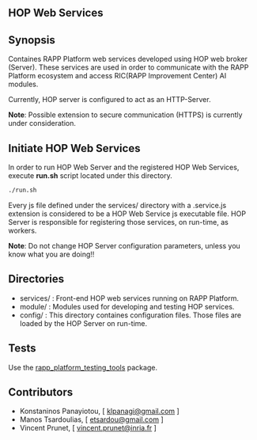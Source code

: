 HOP Web Services
----------------

## Synopsis

Containes RAPP Platform web services developed using HOP web broker (Server).
These services are used in order to communicate with the RAPP Platform ecosystem
and access RIC(RAPP Improvement Center) AI modules.

Currently, HOP server is configured to act as an HTTP-Server.

**Note**: Possible extension to secure communication (HTTPS) is currently under consideration.


## Initiate HOP Web Services
In order to run HOP Web Server and the registered HOP Web Services, execute  **run.sh** script located under this directory.

```bash
./run.sh
```

Every js file defined under the services/ directory with a .service.js extension is considered to be
a HOP Web Service js executable file. HOP Server is responsible for registering those services, on run-time, as workers.


**Note**: Do not change HOP Server configuration parameters, unless you know what you are doing!!

## Directories

- services/ : Front-end HOP web services running on RAPP Platform.
- module/   : Modules used for developing and testing HOP services.
- config/   : This directory containes configuration files. Those files are loaded by the HOP Server on run-time.



## Tests

Use the [rapp_platform_testing_tools](https://github.com/rapp-project/rapp-platform/tree/hop_services/rapp_testing_tools) package.


## Contributors

- Konstaninos Panayiotou, [ klpanagi@gmail.com ]
- Manos Tsardoulias, [ etsardou@gmail.com ]
- Vincent Prunet, [ vincent.prunet@inria.fr ]
